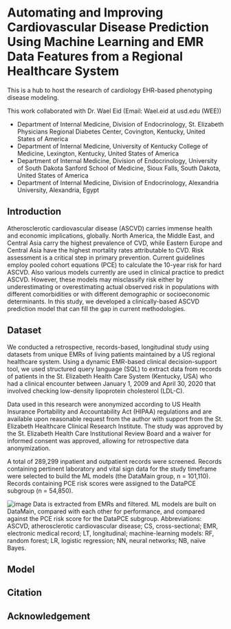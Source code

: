 # Automating and Improving Cardiovascular Disease Prediction Using Machine Learning and EMR Data Features from a Regional Healthcare System
This is a hub to host the research of cardiology EHR-based phenotyping disease modeling. 

This work collaborated with Dr. Wael Eid (Email: Wael.eid at usd.edu (WEE))
- Department of Internal Medicine, Division of Endocrinology, St. Elizabeth Physicians Regional Diabetes Center, Covington, Kentucky, United States of America 
- Department of Internal Medicine, University of Kentucky College of Medicine, Lexington, Kentucky, United States of America
- Department of Internal Medicine, Division of Endocrinology, University of South Dakota Sanford School of Medicine, Sioux Falls, South Dakota, United States of America
- Department of Internal Medicine, Division of Endocrinology, Alexandria University, Alexandria, Egypt

## Introduction

Atherosclerotic cardiovascular disease (ASCVD) carries immense health and economic implications, globally.  North America, the Middle East, and Central Asia carry the highest prevalence of CVD, while Eastern Europe and Central Asia have the highest mortality rates attributable to CVD. Risk assessment is a critical step in primary prevention. Current guidelines employ pooled cohort equations (PCE) to calculate the 10-year risk for hard ASCVD. Also various models currently are used in clinical practice to predict ASCVD. However, these models may misclassify risk either by underestimating or overestimating actual observed risk in populations with different comorbidities or with different demographic or socioeconomic determinants. In this study, we developed a clinically-based ASCVD prediction model that can fill the gap in current methodologies.

## Dataset 

We conducted a retrospective, records-based, longitudinal study using datasets from unique EMRs of living patients maintained by a US regional healthcare system. Using a dynamic EMR-based clinical decision-support tool, we used structured query language (SQL) to extract data from records of patients in the St. Elizabeth Health Care System (Kentucky, USA) who had a clinical encounter between January 1, 2009 and April 30, 2020 that involved checking low-density lipoprotein cholesterol (LDL-C). 

Data used in this research were anonymized according to US Health Insurance Portability and Accountability Act (HIPAA) regulations and are available upon reasonable request from the author with support from the St. Elizabeth Healthcare Clinical Research Institute. The study was approved by the St. Elizabeth Health Care Institutional Review Board and a waiver for informed consent was approved, allowing for retrospective data anonymization.

A total of 289,299 inpatient and outpatient records were screened. Records containing pertinent laboratory and vital sign data for the study timeframe were selected to build the ML models (the DataMain group, n = 101,110). Records containing PCE risk scores were assigned to the DataPCE subgroup (n = 54,850). 

![image](https://user-images.githubusercontent.com/98625360/164759975-55aa53c5-09d7-468a-bd49-c915a174c12c.png)
Data is extracted from EMRs and filtered. ML models are built on DataMain, compared with each other for performance, and compared against the PCE risk score for the DataPCE subgroup. Abbreviations: ASCVD, atherosclerotic cardiovascular disease; CS, cross-sectional; EMR, electronic medical record; LT, longitudinal; machine-learning models: RF, random forest; LR, logistic regression; NN, neural networks; NB, naïve Bayes.



## Model

## Citation

## Acknowledgement


